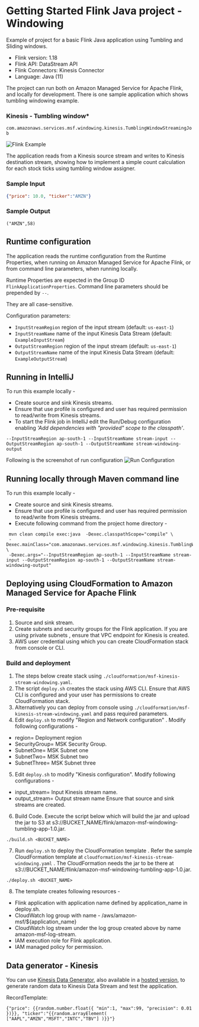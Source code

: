 # Getting Started Flink Java project - Windowing

Example of project for a basic Flink Java application using Tumbling and Sliding windows.

* Flink version: 1.18
* Flink API: DataStream API
* Flink Connectors: Kinesis Connector
* Language: Java (11)

The project can run both on Amazon Managed Service for Apache Flink, and locally for development.
There is one sample application which shows tumbling windowing example. 

### Kinesis - Tumbling window*
`com.amazonaws.services.msf.windowing.kinesis.TumblingWindowStreamingJob`

![Flink Example](images/flink-kinesis-example.png)

The application reads from a Kinesis source stream and writes to Kinesis destination stream,
showing how to implement a simple count calculation for each stock ticks using tumbling window assigner.

### Sample Input
```json
{"price": 10.0, "ticker":"AMZN"}
```
### Sample Output
```
("AMZN",58)
```

## Runtime configuration

The application reads the runtime configuration from the Runtime Properties, when running on Amazon Managed Service for
Apache Flink, or from command line parameters, when running locally.

Runtime Properties are expected in the Group ID `FlinkApplicationProperties`.
Command line parameters should be prepended by `--`.

They are all case-sensitive.

Configuration parameters:

* `InputStreamRegion` region of the input stream (default: `us-east-1`)
* `InputStreamName` name of the input Kinesis Data Stream (default: `ExampleInputStream`)
* `OutputStreamRegion` region of the input stream (default: `us-east-1`)
* `OutputStreamName` name of the input Kinesis Data Stream (default: `ExampleOutputStream`)

## Running in IntelliJ
To run this example locally -
* Create source and sink Kinesis streams.
* Ensure that use profile is configured and user has required permission to read/write from Kinesis streams.
* To start the Flink job in IntelliJ edit the Run/Debug configuration enabling *'Add dependencies with "provided" scope to
the classpath'*.

```
--InputStreamRegion ap-south-1 --InputStreamName stream-input --OutputStreamRegion ap-south-1 --OutputStreamName stream-windowing-output
```

Following is the screenshot of run configuration
![Run Configuration](images/runConfiguration.png)
## Running locally through Maven command line
To run this example locally -
* Create source and sink Kinesis streams.
* Ensure that use profile is configured and user has required permission to read/write from Kinesis streams.
* Execute following command from the project home directory -
```
 mvn clean compile exec:java  -Dexec.classpathScope="compile" \
 -Dexec.mainClass="com.amazonaws.services.msf.windowing.kinesis.TumblingWindowStreamingJob" \
 -Dexec.args="--InputStreamRegion ap-south-1 --InputStreamName stream-input --OutputStreamRegion ap-south-1 --OutputStreamName stream-windowing-output" 

```
## Deploying using CloudFormation to Amazon Managed Service for Apache Flink
### Pre-requisite
1. Source and sink stream. 
2. Create subnets and security groups for the Flink application. If you are using private subnets , ensure that VPC endpoint for Kinesis is created. 
3. AWS user credential using which you can create CloudFormation stack from console or CLI.

### Build and deployment
1. The steps below create stack using `./cloudformation/msf-kinesis-stream-windowing.yaml`.
2. The script `deploy.sh` creates the stack using AWS CLI. Ensure that AWS CLI is configured and your user has permissions to create CloudFormation stack.
3. Alternatively you can deploy from console using `./cloudformation/msf-kinesis-stream-windowing.yaml` and pass required parameters.
4. Edit `deploy.sh` to modify  "Region and Network configuration" . Modify following configurations -
* region= Deployment region
* SecurityGroup= MSK Security Group.
* SubnetOne= MSK Subnet one
* SubnetTwo= MSK Subnet two
* SubnetThree= MSK Subnet three

5. Edit `deploy.sh` to modify "Kinesis configuration". Modify following configurations -
* input_stream= Input Kinesis stream name.
* output_stream= Output stream name
  Ensure that source and sink streams are created.

6. Build Code. Execute the script below which will build the jar and upload the jar to S3 at s3://BUCKET_NAME/flink/amazon-msf-windowing-tumbling-app-1.0.jar.
```shell
./build.sh <BUCKET_NAME>
```
7. Run `deploy.sh` to deploy the CloudFormation template . Refer the sample CloudFormation template at `cloudformation/msf-kinesis-stream-windowing.yaml` .
   The CloudFormation needs the jar to be there at s3://BUCKET_NAME/flink/amazon-msf-windowing-tumbling-app-1.0.jar.

```
./deploy.sh <BUCKET_NAME> 
```
8. The template creates following resources -
* Flink application with application name defined by application_name in deploy.sh.
* CloudWatch log group with name - /aws/amazon-msf/${application_name}
* CloudWatch log stream under the log group created above by name amazon-msf-log-stream.
* IAM execution role for Flink application. 
* IAM managed policy for permission.


## Data generator - Kinesis
You can use [Kinesis Data Generator](https://github.com/awslabs/amazon-kinesis-data-generator),
also available in a [hosted version](https://awslabs.github.io/amazon-kinesis-data-generator/web/producer.html),
to generate random data to Kinesis Data Stream and test the application.

RecordTemplate:

`{"price": {{random.number.float({
"min":1,
"max":99,
"precision": 0.01
})}}, "ticker":"{{random.arrayElement(
["AAPL","AMZN","MSFT","INTC","TBV"]
)}}"}`

